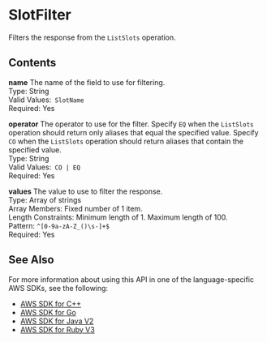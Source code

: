 # SlotFilter<a name="API_SlotFilter"></a>

Filters the response from the `ListSlots` operation\.

## Contents<a name="API_SlotFilter_Contents"></a>

 **name**   <a name="lexv2-Type-SlotFilter-name"></a>
The name of the field to use for filtering\.  
Type: String  
Valid Values:` SlotName`   
Required: Yes

 **operator**   <a name="lexv2-Type-SlotFilter-operator"></a>
The operator to use for the filter\. Specify `EQ` when the `ListSlots` operation should return only aliases that equal the specified value\. Specify `CO` when the `ListSlots` operation should return aliases that contain the specified value\.  
Type: String  
Valid Values:` CO | EQ`   
Required: Yes

 **values**   <a name="lexv2-Type-SlotFilter-values"></a>
The value to use to filter the response\.  
Type: Array of strings  
Array Members: Fixed number of 1 item\.  
Length Constraints: Minimum length of 1\. Maximum length of 100\.  
Pattern: `^[0-9a-zA-Z_()\s-]+$`   
Required: Yes

## See Also<a name="API_SlotFilter_SeeAlso"></a>

For more information about using this API in one of the language\-specific AWS SDKs, see the following:
+  [AWS SDK for C\+\+](https://docs.aws.amazon.com/goto/SdkForCpp/models.lex.v2-2020-08-07/SlotFilter) 
+  [AWS SDK for Go](https://docs.aws.amazon.com/goto/SdkForGoV1/models.lex.v2-2020-08-07/SlotFilter) 
+  [AWS SDK for Java V2](https://docs.aws.amazon.com/goto/SdkForJavaV2/models.lex.v2-2020-08-07/SlotFilter) 
+  [AWS SDK for Ruby V3](https://docs.aws.amazon.com/goto/SdkForRubyV3/models.lex.v2-2020-08-07/SlotFilter) 